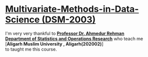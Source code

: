# [**Multivariate-Methods-in-Data-Science (DSM-2003)**](https://github.com/MohammadWasiq0786/Multivariate-Methods-in-Data-Science)
I'm very very thankful to
[**Professor Dr. Ahmedur Rehman**](https://www.amu.ac.in/faculty/statistics-and-operations-research/ahmadur-rahman)
<br>[**Department of Statistics and Operations Research**](https://www.amu.ac.in/department/statistics-and-operations-research) who teach me <br>[**Aligarh Muslim University , Aligarh(202002)**]
<br>to taught me this course.
